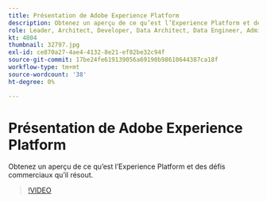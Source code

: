 ```yaml
---
title: Présentation de Adobe Experience Platform
description: Obtenez un aperçu de ce qu’est l’Experience Platform et des défis commerciaux qu’il résout.
role: Leader, Architect, Developer, Data Architect, Data Engineer, Admin, User
kt: 4804
thumbnail: 32797.jpg
exl-id: ce870a27-4ae4-4132-8e21-ef82be32c94f
source-git-commit: 17be24fe619139056a69190b98610644387ca18f
workflow-type: tm+mt
source-wordcount: '38'
ht-degree: 0%

---
```


# Présentation de Adobe Experience Platform

Obtenez un aperçu de ce qu’est l’Experience Platform et des défis commerciaux qu’il résout.

>[!VIDEO](https://video.tv.adobe.com/v/32797?quality=12&learn=on)



